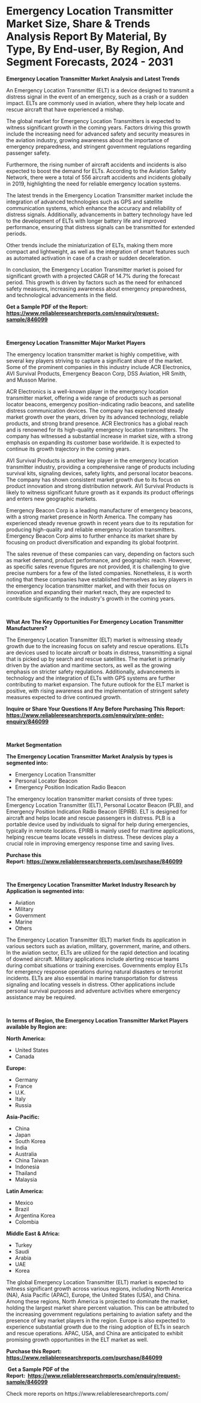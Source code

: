 <p><h1>Emergency Location Transmitter Market Size, Share & Trends Analysis Report By Material, By Type, By End-user, By Region, And Segment Forecasts, 2024 - 2031</h1></p><p><strong>Emergency Location Transmitter Market Analysis and Latest Trends</strong></p>
<p><p>An Emergency Location Transmitter (ELT) is a device designed to transmit a distress signal in the event of an emergency, such as a crash or a sudden impact. ELTs are commonly used in aviation, where they help locate and rescue aircraft that have experienced a mishap.</p><p>The global market for Emergency Location Transmitters is expected to witness significant growth in the coming years. Factors driving this growth include the increasing need for advanced safety and security measures in the aviation industry, growing awareness about the importance of emergency preparedness, and stringent government regulations regarding passenger safety.</p><p>Furthermore, the rising number of aircraft accidents and incidents is also expected to boost the demand for ELTs. According to the Aviation Safety Network, there were a total of 556 aircraft accidents and incidents globally in 2019, highlighting the need for reliable emergency location systems.</p><p>The latest trends in the Emergency Location Transmitter market include the integration of advanced technologies such as GPS and satellite communication systems, which enhance the accuracy and reliability of distress signals. Additionally, advancements in battery technology have led to the development of ELTs with longer battery life and improved performance, ensuring that distress signals can be transmitted for extended periods.</p><p>Other trends include the miniaturization of ELTs, making them more compact and lightweight, as well as the integration of smart features such as automated activation in case of a crash or sudden deceleration.</p><p>In conclusion, the Emergency Location Transmitter market is poised for significant growth with a projected CAGR of 14.7% during the forecast period. This growth is driven by factors such as the need for enhanced safety measures, increasing awareness about emergency preparedness, and technological advancements in the field.</p></p>
<p><strong>Get a Sample PDF of the Report:&nbsp; <a href="https://www.reliableresearchreports.com/enquiry/request-sample/846099">https://www.reliableresearchreports.com/enquiry/request-sample/846099</a></strong></p>
<p>&nbsp;</p>
<p><strong>Emergency Location Transmitter Major Market Players</strong></p>
<p><p>The emergency location transmitter market is highly competitive, with several key players striving to capture a significant share of the market. Some of the prominent companies in this industry include ACR Electronics, AVI Survival Products, Emergency Beacon Corp, DSS Aviation, HR Smith, and Musson Marine.</p><p>ACR Electronics is a well-known player in the emergency location transmitter market, offering a wide range of products such as personal locator beacons, emergency position-indicating radio beacons, and satellite distress communication devices. The company has experienced steady market growth over the years, driven by its advanced technology, reliable products, and strong brand presence. ACR Electronics has a global reach and is renowned for its high-quality emergency location transmitters. The company has witnessed a substantial increase in market size, with a strong emphasis on expanding its customer base worldwide. It is expected to continue its growth trajectory in the coming years.</p><p>AVI Survival Products is another key player in the emergency location transmitter industry, providing a comprehensive range of products including survival kits, signaling devices, safety lights, and personal locator beacons. The company has shown consistent market growth due to its focus on product innovation and strong distribution network. AVI Survival Products is likely to witness significant future growth as it expands its product offerings and enters new geographic markets.</p><p>Emergency Beacon Corp is a leading manufacturer of emergency beacons, with a strong market presence in North America. The company has experienced steady revenue growth in recent years due to its reputation for producing high-quality and reliable emergency location transmitters. Emergency Beacon Corp aims to further enhance its market share by focusing on product diversification and expanding its global footprint.</p><p>The sales revenue of these companies can vary, depending on factors such as market demand, product performance, and geographic reach. However, as specific sales revenue figures are not provided, it is challenging to give precise numbers for a few of the listed companies. Nonetheless, it is worth noting that these companies have established themselves as key players in the emergency location transmitter market, and with their focus on innovation and expanding their market reach, they are expected to contribute significantly to the industry's growth in the coming years.</p></p>
<p>&nbsp;</p>
<p><strong>What Are The Key Opportunities For Emergency Location Transmitter Manufacturers?</strong></p>
<p><p>The Emergency Location Transmitter (ELT) market is witnessing steady growth due to the increasing focus on safety and rescue operations. ELTs are devices used to locate aircraft or boats in distress, transmitting a signal that is picked up by search and rescue satellites. The market is primarily driven by the aviation and maritime sectors, as well as the growing emphasis on stricter safety regulations. Additionally, advancements in technology and the integration of ELTs with GPS systems are further contributing to market expansion. The future outlook for the ELT market is positive, with rising awareness and the implementation of stringent safety measures expected to drive continued growth.</p></p>
<p><strong>Inquire or Share Your Questions If Any Before Purchasing This Report: <a href="https://www.reliableresearchreports.com/enquiry/pre-order-enquiry/846099">https://www.reliableresearchreports.com/enquiry/pre-order-enquiry/846099</a></strong></p>
<p>&nbsp;</p>
<p><strong>Market Segmentation</strong></p>
<p><strong>The Emergency Location Transmitter Market Analysis by types is segmented into:</strong></p>
<p><ul><li>Emergency Location Transmitter</li><li>Personal Locator Beacon</li><li>Emergency Position Indication Radio Beacon</li></ul></p>
<p><p>The emergency location transmitter market consists of three types: Emergency Location Transmitter (ELT), Personal Locator Beacon (PLB), and Emergency Position Indication Radio Beacon (EPIRB). ELT is designed for aircraft and helps locate and rescue passengers in distress. PLB is a portable device used by individuals to signal for help during emergencies, typically in remote locations. EPIRB is mainly used for maritime applications, helping rescue teams locate vessels in distress. These devices play a crucial role in improving emergency response time and saving lives.</p></p>
<p><strong>Purchase this Report:&nbsp;<a href="https://www.reliableresearchreports.com/purchase/846099">https://www.reliableresearchreports.com/purchase/846099</a></strong></p>
<p>&nbsp;</p>
<p><strong>The Emergency Location Transmitter Market Industry Research by Application is segmented into:</strong></p>
<p><ul><li>Aviation</li><li>Military</li><li>Government</li><li>Marine</li><li>Others</li></ul></p>
<p><p>The Emergency Location Transmitter (ELT) market finds its application in various sectors such as aviation, military, government, marine, and others. In the aviation sector, ELTs are utilized for the rapid detection and locating of downed aircraft. Military applications include alerting rescue teams during combat situations or training exercises. Governments employ ELTs for emergency response operations during natural disasters or terrorist incidents. ELTs are also essential in marine transportation for distress signaling and locating vessels in distress. Other applications include personal survival purposes and adventure activities where emergency assistance may be required.</p></p>
<p>&nbsp;</p>
<p><strong>In terms of Region, the Emergency Location Transmitter Market Players available by Region are:</strong></p>
<p>
    <p> <strong> North America: </strong>
        <ul>
            <li>United States</li>
            <li>Canada</li>
        </ul>
        </p> 
    <p> <strong> Europe: </strong>
        <ul>
            <li>Germany</li>
            <li>France</li>
            <li>U.K.</li>
            <li>Italy</li>
            <li>Russia</li>
        </ul>
        </p> 
    <p> <strong> Asia-Pacific: </strong>
        <ul>
            <li>China</li>
            <li>Japan</li>
            <li>South Korea</li>
            <li>India</li>
            <li>Australia</li>
            <li>China Taiwan</li>
            <li>Indonesia</li>
            <li>Thailand</li>
            <li>Malaysia</li>
        </ul>
        </p> 
    <p> <strong> Latin America: </strong>
        <ul>
            <li>Mexico</li>
            <li>Brazil</li>
            <li>Argentina Korea</li>
            <li>Colombia</li>
        </ul>
        </p> 
    <p> <strong> Middle East & Africa: </strong>
        <ul>
            <li>Turkey</li>
            <li>Saudi</li>
            <li>Arabia</li>
            <li>UAE</li>
            <li>Korea</li>
        </ul>
    </p>
    </p>
<p><p>The global Emergency Location Transmitter (ELT) market is expected to witness significant growth across various regions, including North America (NA), Asia Pacific (APAC), Europe, the United States (USA), and China. Among these regions, North America is projected to dominate the market, holding the largest market share percent valuation. This can be attributed to the increasing government regulations pertaining to aviation safety and the presence of key market players in the region. Europe is also expected to experience substantial growth due to the rising adoption of ELTs in search and rescue operations. APAC, USA, and China are anticipated to exhibit promising growth opportunities in the ELT market as well.</p></p>
<p><strong>Purchase this Report: <a href="https://www.reliableresearchreports.com/purchase/846099">https://www.reliableresearchreports.com/purchase/846099</a></strong></p>
<p>&nbsp;<strong>Get a Sample PDF of the Report:&nbsp;&nbsp;<a href="https://www.reliableresearchreports.com/enquiry/request-sample/846099">https://www.reliableresearchreports.com/enquiry/request-sample/846099</a></strong></p>
<p><strong></strong></p>
<p>Check more reports on https://www.reliableresearchreports.com/</p>